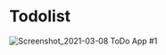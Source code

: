 # Todolist
![Screenshot_2021-03-08 ToDo App #1](https://user-images.githubusercontent.com/23188047/110357972-886e6600-8044-11eb-9fd6-027066c49b24.png)
